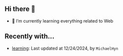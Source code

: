 ## Hi there 👋

- 🌱 I’m currently learning everything related to Web

## Recently with...

<!-- WATCHED_PROJECTS_START_TAG -->
- [learning](https://github.com/hanyaonian/learning): Last updated at 12/24/2024, by `MichaelHyn`
<!-- WATCHED_PROJECTS_END_TAG -->
